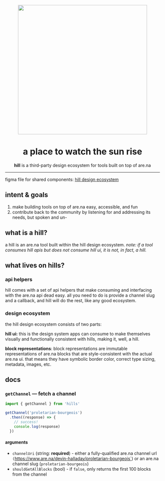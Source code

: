 <p align="center"><img src="https://github.com/devinhalladay/hills/blob/master/hill.svg" width="420" /></p>

<h1 align="center">a place to watch the sun rise</h1>
<p align="center"><strong>hill</strong> is a third-party design ecosystem for tools built on top of are.na</p>

---

figma file for shared components: [hill design ecosystem](https://www.figma.com/file/R2WmAz2mvW9TV2hyJZztMA/hill-design-ecosystem?node-id=0%3A1)

## intent & goals
1. make building tools on top of are.na easy, accessible, and fun
2. contribute back to the community by listening for and addressing its needs, but spoken and un-

## what is a hill?
a hill is an are.na tool built within the hill design ecosystem. *note: if a tool consumes hill apis but does not consume hill ui, it is not, in fact, a hill.*

## what lives on hills?
### api helpers
hill comes with a set of api helpers that make consuming and interfacing with the are.na api dead easy. all you need to do is provide a channel slug and a callback, and hill will do the rest, like any good ecosystem.

### design ecosystem
the hill design ecosystem consists of two parts:

**hill ui:** this is the design system apps can consume to make themselves visually and functionally consistent with hills, making it, well, a hill.

**block representations**: block representations are immutable representations of are.na blocks that are style-consistent with the actual are.na ui. that means they have symbolic border color, correct type sizing, metadata, images, etc.

## docs
### `getChannel` — fetch a channel

```js
import { getChannel } from 'hills'

getChannel('proletarian-bourgeois')
  .then((response) => {
    // success!
    console.log(response)
  })
```

#### arguments
- `channelUri` (string: **required**) - either a fully-qualified are.na channel url `(`https://www.are.na/devin-halladay/proletarian-bourgeois`) or an are.na channel slug (`proletarian-bourgeois`)
- `shouldGetAllBlocks` (bool) - if `false`, only returns the first 100 blocks from the channel
